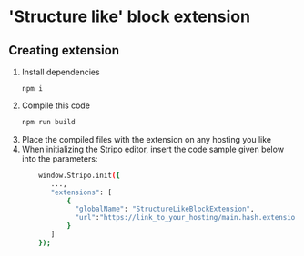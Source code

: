 # 'Structure like' block extension

## Creating extension

1. Install dependencies
     ```
     npm i
     ```
2. Compile this code
    ```bash
    npm run build
    ```
3. Place the compiled files with the extension on any hosting you like
4. When initializing the Stripo editor, insert the code sample given below into the parameters:
     ```bash
         window.Stripo.init({
            ...,
            "extensions": [
                {
                  "globalName": "StructureLikeBlockExtension",
                  "url":"https://link_to_your_hosting/main.hash.extension.js"
                }
            ]    
         });
     ```
